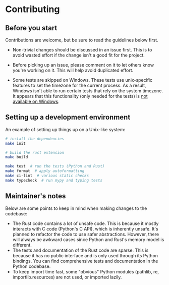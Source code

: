 # Contributing

## Before you start

Contributions are welcome, but be sure to read the guidelines below first.

- Non-trivial changes should be discussed in an issue first.
  This is to avoid wasted effort if the change isn't a good fit for the project.

- Before picking up an issue, please comment on it to let others know you're working on it.
  This will help avoid duplicated effort.

- Some tests are skipped on Windows.
  These tests use unix-specific features to set the timezone for the current process.
  As a result, Windows isn't able to run certain tests that rely on the system timezone.
  It appears that this functionality (only needed for the tests) is
  [not available on Windows](https://stackoverflow.com/questions/62004265/python-3-time-tzset-alternative-for-windows).

## Setting up a development environment

An example of setting up things up on a Unix-like system:

```bash
# install the dependencies
make init

# build the rust extension
make build

make test  # run the tests (Python and Rust)
make format  # apply autoformatting
make ci-lint  # various static checks
make typecheck  # run mypy and typing tests
```

## Maintainer's notes

Below are some points to keep in mind when making changes to the codebase:

- The Rust code contains a lot of unsafe code. This is because it
  mostly interacts with C code (Python's C API), which is inherently unsafe.
  It's planned to refactor the code to use safer abstractions. However,
  there will always be awkward cases since Python and Rust's memory model is
  different.
- The tests and documentation of the Rust code are sparse. This is because
  it has no public interface and is only used through its Python bindings.
  You can find comprehensive tests and documentation in the Python codebase.
- To keep import time fast, some "obvious" Python modules (pathlib, re,
  importlib.resources) are not used, or imported lazily.
